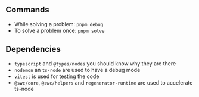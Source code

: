 ## Commands

- While solving a problem: `pnpm debug`
- To solve a problem once: `pnpm solve`

## Dependencies

- `typescript` and `@types/nodes` you should know why they are there
- `nodemon` an `ts-node` are used to have a debug mode
- `vitest` is used for testing the code
- `@swc/core`, `@swc/helpers` and `regenerator-runtime` are used to accelerate ts-node

